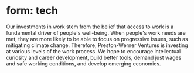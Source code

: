 # form: tech

Our investments in work stem from the belief that access to work is a fundamental driver of people's well-being. When people's work needs are met, they are more likely to be able to focus on progressive issues, such as mitigating climate change. Therefore, Preston-Werner Ventures is investing at various levels of the work process. We hope to encourage intellectual curiosity and career development, build better tools, demand just wages and safe working conditions, and develop emerging economies.
